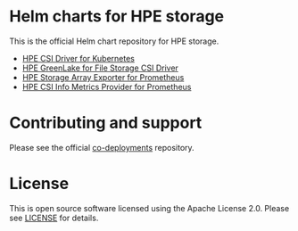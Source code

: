 # Helm charts for HPE storage

This is the official Helm chart repository for HPE storage.

- [HPE CSI Driver for Kubernetes](https://github.com/hpe-storage/co-deployments/blob/master/helm/charts/hpe-csi-driver/README.md)
- [HPE GreenLake for File Storage CSI Driver](https://github.com/hpe-storage/co-deployments/blob/master/helm/charts/hpe-greenlake-file-csi-driver/README.md)
- [HPE Storage Array Exporter for Prometheus](https://github.com/hpe-storage/co-deployments/blob/master/helm/charts/hpe-array-exporter/README.md)
- [HPE CSI Info Metrics Provider for Prometheus](https://github.com/hpe-storage/co-deployments/blob/master/helm/charts/hpe-csi-info-metrics/README.md)

# Contributing and support

Please see the official [co-deployments](https://github.com/hpe-storage/co-deployments) repository.

# License

This is open source software licensed using the Apache License 2.0. Please see [LICENSE](https://github.com/hpe-storage/co-deployments/blob/master/LICENSE) for details.
